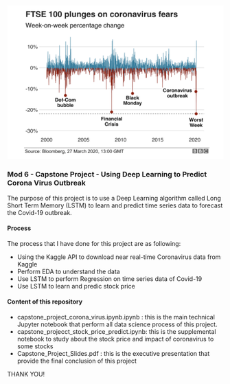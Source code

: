![FTSE on Covid-19 Fear](images/FTSE100.png)
### Mod 6 - Capstone Project - Using Deep Learning to Predict Corona Virus Outbreak
The purpose of this project is to use a Deep Learning algorithm called Long Short Term Memory (LSTM) to learn and predict time series data to forecast the Covid-19 outbreak.

#### Process
The process that I have done for this project are as following:
- Using the Kaggle API to download near real-time Coronavirus data from Kaggle
- Perform EDA to understand the data
- Use LSTM to perform Regression on time series data of Covid-19
- Use LSTM to learn and predic stock price 

#### Content of this repository
- capstone_project_corona_virus.ipynb.ipynb : this is the main technical Jupyter notebook that perform all data science process of this project.
- capstone_projecct_stock_price_predict.ipynb: this is the supplemental notebook to study about the stock price and impact of coronavirus to some stocks
- Capstone_Project_Slides.pdf : this is the executive presentation that provide the final conclusion of this project

THANK YOU!
